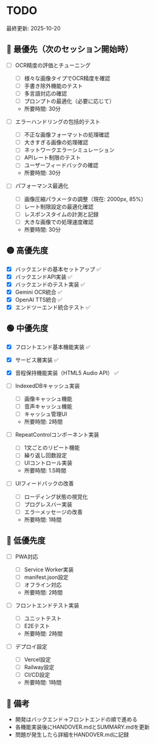 # TODO

最終更新: 2025-10-20

## 🔴 最優先（次のセッション開始時）

- [ ] OCR精度の評価とチューニング
  - [ ] 様々な画像タイプでOCR精度を確認
  - [ ] 手書き除外機能のテスト
  - [ ] 多言語対応の確認
  - [ ] プロンプトの最適化（必要に応じて）
  - 所要時間: 30分

- [ ] エラーハンドリングの包括的テスト
  - [ ] 不正な画像フォーマットの処理確認
  - [ ] 大きすぎる画像の処理確認
  - [ ] ネットワークエラーシミュレーション
  - [ ] APIレート制限のテスト
  - [ ] ユーザーフィードバックの確認
  - 所要時間: 30分

- [ ] パフォーマンス最適化
  - [ ] 画像圧縮パラメータの調整（現在: 2000px, 85%）
  - [ ] レート制限設定の最適化確認
  - [ ] レスポンスタイムの計測と記録
  - [ ] 大きな画像での処理速度確認
  - 所要時間: 30分

## 🟡 高優先度

- [x] バックエンドの基本セットアップ ✅
- [x] バックエンドAPI実装 ✅
- [x] バックエンドのテスト実装 ✅
- [x] Gemini OCR統合 ✅
- [x] OpenAI TTS統合 ✅
- [x] エンドツーエンド統合テスト ✅

## 🟢 中優先度

- [x] フロントエンド基本機能実装 ✅
- [x] サービス層実装 ✅
- [x] 音程保持機能実装（HTML5 Audio API） ✅

- [ ] IndexedDBキャッシュ実装
  - [ ] 画像キャッシュ機能
  - [ ] 音声キャッシュ機能
  - [ ] キャッシュ管理UI
  - 所要時間: 2時間

- [ ] RepeatControlコンポーネント実装
  - [ ] 1文ごとのリピート機能
  - [ ] 繰り返し回数設定
  - [ ] UIコントロール実装
  - 所要時間: 1.5時間

- [ ] UIフィードバックの改善
  - [ ] ローディング状態の視覚化
  - [ ] プログレスバー実装
  - [ ] エラーメッセージの改善
  - 所要時間: 1時間

## 🔵 低優先度

- [ ] PWA対応
  - [ ] Service Worker実装
  - [ ] manifest.json設定
  - [ ] オフライン対応
  - 所要時間: 2時間

- [ ] フロントエンドテスト実装
  - [ ] ユニットテスト
  - [ ] E2Eテスト
  - 所要時間: 2時間

- [ ] デプロイ設定
  - [ ] Vercel設定
  - [ ] Railway設定
  - [ ] CI/CD設定
  - 所要時間: 1時間

## 📝 備考

- 開発はバックエンド→フロントエンドの順で進める
- 各機能実装後にHANDOVER.mdとSUMMARY.mdを更新
- 問題が発生したら詳細をHANDOVER.mdに記録
